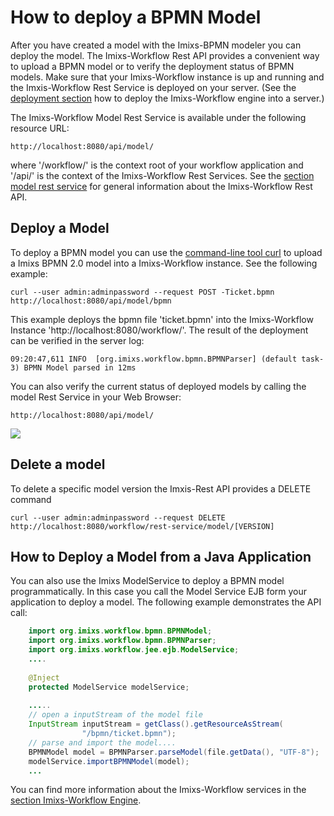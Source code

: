 # How to deploy a BPMN Model

After you have created a model with the Imixs-BPMN modeler you can deploy the model. The Imixs-Workflow Rest API provides a convenient way to upload a BPMN model or to verify the deployment
 status of BPMN models.  Make sure that your Imixs-Workflow instance is up and running and the Imxis-Workflow Rest Service is deployed on your server. (See the [deployment section](../deployment/index.html) how to deploy the Imixs-Workflow engine into a server.) 
 
The Imixs-Workflow Model Rest Service is available under the following resource URL:
 
    http://localhost:8080/api/model/
 
where '/workflow/' is the context root of your workflow application and '/api/' is the 
 context of the Imixs-Workflow Rest Services. See the [section model rest service](../restapi/modelservice.html) for general information about the Imixs-Workflow Rest API.
 
 
## Deploy a Model
To deploy a BPMN model you can use the [command-line tool curl](https://en.wikipedia.org/wiki/CURL) to upload a Imixs BPMN 2.0 model into a Imixs-Workflow instance. 
See the following example:
 
	curl --user admin:adminpassword --request POST -Ticket.bpmn http://localhost:8080/api/model/bpmn
 
This example deploys the bpmn file 'ticket.bpmn' into the Imixs-Workflow Instance 'http://localhost:8080/workflow/'. The result of the deployment can be verified in the server log:

	09:20:47,611 INFO  [org.imixs.workflow.bpmn.BPMNParser] (default task-3) BPMN Model parsed in 12ms
  
You can also verify the current status of deployed models by calling the model Rest Service in your Web Browser:
 
	http://localhost:8080/api/model/

<img src="../images/modelling/bpmn_screen_28.png"/> 
 

## Delete a model 
To delete a specific model version the Imxis-Rest API provides a DELETE command

	curl --user admin:adminpassword --request DELETE http://localhost:8080/workflow/rest-service/model/[VERSION]
  
 
## How to Deploy a Model from a Java Application
You can also use the Imixs ModelService to deploy a BPMN model programmatically. In this case you call the Model Service EJB form your application to deploy a model. The following example demonstrates  the API call:
 
```java
	import org.imixs.workflow.bpmn.BPMNModel;
	import org.imixs.workflow.bpmn.BPMNParser;
	import org.imixs.workflow.jee.ejb.ModelService;
	....
	
	@Inject
	protected ModelService modelService;
	
	.....
	// open a inputStream of the model file
	InputStream inputStream = getClass().getResourceAsStream(
				"/bpmn/ticket.bpmn");
	// parse and import the model....
	BPMNModel model = BPMNParser.parseModel(file.getData(), "UTF-8");
	modelService.importBPMNModel(model);
	... 
```
 
You can find more information about the Imixs-Workflow services in the [section Imixs-Workflow Engine](../engine/index.html).
 